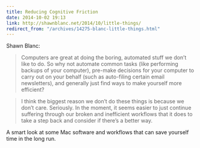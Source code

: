 ```yaml
---
title: Reducing Cognitive Friction
date: 2014-10-02 19:13
link: http://shawnblanc.net/2014/10/little-things/
redirect_from: "/archives/14275-blanc-little-things.html"
---
```



Shawn Blanc: 

> Computers are great at doing the boring, automated stuff we don’t like to do. So why not automate common tasks (like performing backups of your computer), pre-make decisions for your computer to carry out on your behalf (such as auto-filing certain email newsletters), and generally just find ways to make yourself more efficient?

> I think the biggest reason we don’t do these things is because we don’t care. Seriously. In the moment, it seems easier to just continue suffering through our broken and inefficient workflows that it does to take a step back and consider if there’s a better way.

A smart look at some Mac software and workflows that can save yourself time in the long run. 
